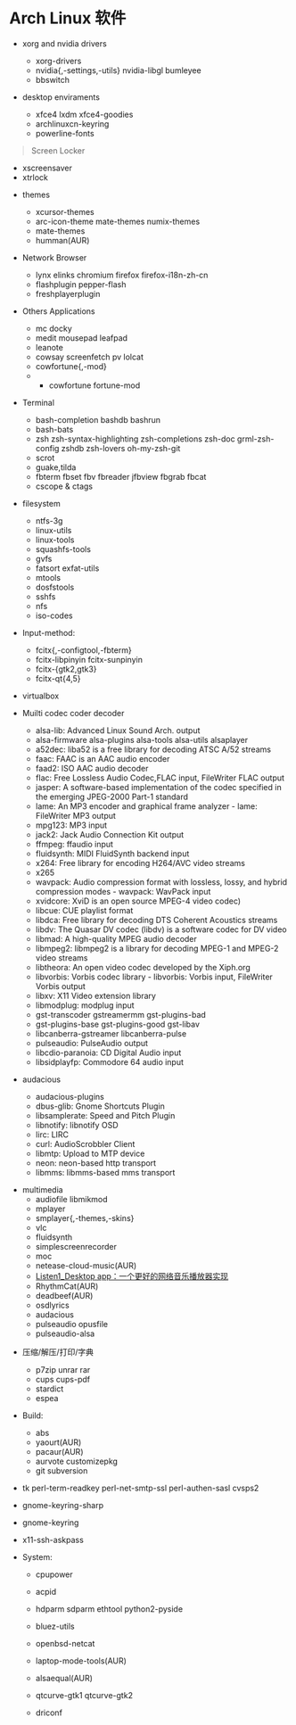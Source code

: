 <link href="../../css/style.css" rel="stylesheet" type="text/css" />

# Arch Linux 软件

+ xorg and nvidia drivers
  - xorg-drivers
  - nvidia{,-settings,-utils} nvidia-libgl bumleyee 
  - bbswitch

+ desktop enviraments
  - xfce4 lxdm xfce4-goodies
  - archlinuxcn-keyring
  - powerline-fonts

> Screen Locker
  - xscreensaver
  - xtrlock

+ themes
  - xcursor-themes
  - arc-icon-theme mate-themes numix-themes 
  - mate-themes
  - humman(AUR)

+ Network Browser
  - lynx elinks chromium firefox firefox-i18n-zh-cn 
  - flashplugin pepper-flash
  - freshplayerplugin

+ Others Applications
  - mc docky 
  - medit mousepad leafpad
  - leanote
  - cowsay screenfetch pv lolcat
  - cowfortune{,-mod}
  - - cowfortune fortune-mod

+ Terminal 
  - bash-completion bashdb bashrun 
  - bash-bats
  - zsh zsh-syntax-highlighting zsh-completions zsh-doc grml-zsh-config zshdb zsh-lovers oh-my-zsh-git
  - scrot 
  - guake,tilda
  - fbterm fbset fbv fbreader jfbview fbgrab fbcat 
  - cscope & ctags 

+ filesystem
  - ntfs-3g
  - linux-utils
  - linux-tools
  - squashfs-tools
  - gvfs
  - fatsort exfat-utils 
  - mtools
  - dosfstools
  - sshfs
  - nfs
  - iso-codes 

+ Input-method:
  - fcitx{,-configtool,-fbterm}
  - fcitx-libpinyin fcitx-sunpinyin
  - fcitx-{gtk2,gtk3}
  - fcitx-qt{4,5}

 - virtualbox

+ Muilti codec coder decoder
  - alsa-lib: Advanced Linux Sound Arch. output
  - alsa-firmware alsa-plugins alsa-tools alsa-utils alsaplayer 
  - a52dec: liba52 is a free library for decoding ATSC A/52 streams
  - faac: FAAC is an AAC audio encoder
  - faad2: ISO AAC audio decoder
  - flac: Free Lossless Audio Codec,FLAC input, FileWriter FLAC output
  - jasper: A software-based implementation of the codec specified in the emerging JPEG-2000 Part-1 standard
  - lame: An MP3 encoder and graphical frame analyzer - lame: FileWriter MP3 output
  - mpg123: MP3 input
  - jack2: Jack Audio Connection Kit output
  - ffmpeg: ffaudio input
  - fluidsynth: MIDI FluidSynth backend input
  - x264: Free library for encoding H264/AVC video streams
  - x265
  - wavpack: Audio compression format with lossless, lossy, and hybrid compression modes - wavpack: WavPack input
  - xvidcore: XviD is an open source MPEG-4 video codec)
  - libcue: CUE playlist format
  - libdca: Free library for decoding DTS Coherent Acoustics streams
  - libdv: The Quasar DV codec (libdv) is a software codec for DV video
  - libmad: A high-quality MPEG audio decoder
  - libmpeg2: libmpeg2 is a library for decoding MPEG-1 and MPEG-2 video streams
  - libtheora: An open video codec developed by the Xiph.org
  - libvorbis: Vorbis codec library - libvorbis: Vorbis input, FileWriter Vorbis output
  - libxv: X11 Video extension library
  - libmodplug: modplug input
  - gst-transcoder gstreamermm  gst-plugins-bad
  - gst-plugins-base gst-plugins-good gst-libav
  - libcanberra-gstreamer libcanberra-pulse
  - pulseaudio: PulseAudio output
  - libcdio-paranoia: CD Digital Audio input
  - libsidplayfp: Commodore 64 audio input

+ audacious
  - audacious-plugins
  - dbus-glib: Gnome Shortcuts Plugin
  - libsamplerate: Speed and Pitch Plugin
  - libnotify: libnotify OSD
  - lirc: LIRC
  - curl: AudioScrobbler Client
  - libmtp: Upload to MTP device
  - neon: neon-based http transport
  - libmms: libmms-based mms transport

- multimedia
  - audiofile libmikmod 
  - mplayer
  - smplayer{,-themes,-skins}
  - vlc
  - fluidsynth
  - simplescreenrecorder
  - moc
  - netease-cloud-music(AUR)
  - [Listen1_Desktop app：一个更好的网络音乐播放器实现](https://github.com/listen1/listen1_desktop)
  - RhythmCat(AUR)
  - deadbeef(AUR)
  - osdlyrics
  - audacious 
  - pulseaudio opusfile
  - pulseaudio-alsa

+ 压缩/解压/打印/字典
  - p7zip unrar rar
  - cups cups-pdf
  - stardict
  - espea

+ Build:
  - abs
  - yaourt(AUR)
  - pacaur(AUR)
  - aurvote customizepkg
  - git subversion 

 - tk perl-term-readkey perl-net-smtp-ssl perl-authen-sasl cvsps2
 - gnome-keyring-sharp
 - gnome-keyring

 - x11-ssh-askpass

+ System:
  - cpupower
  - acpid
  - hdparm sdparm ethtool python2-pyside
  - bluez-utils
  - openbsd-netcat
  - laptop-mode-tools(AUR)
  - alsaequal(AUR)
 
  - qtcurve-gtk1 qtcurve-gtk2 
  - driconf

